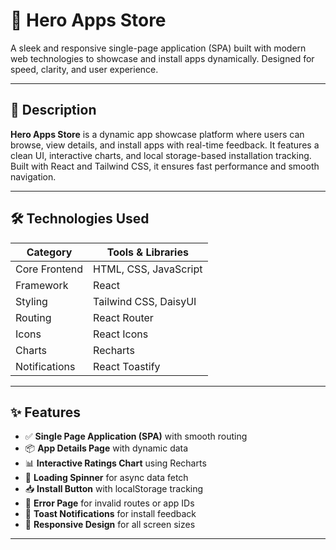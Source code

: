 # 🚀 Hero Apps Store

A sleek and responsive single-page application (SPA) built with modern web technologies to showcase and install apps dynamically. Designed for speed, clarity, and user experience.

---

## 📝 Description

**Hero Apps Store** is a dynamic app showcase platform where users can browse, view details, and install apps with real-time feedback. It features a clean UI, interactive charts, and local storage-based installation tracking. Built with React and Tailwind CSS, it ensures fast performance and smooth navigation.

---

## 🛠️ Technologies Used

| Category       | Tools & Libraries                                      |
|----------------|--------------------------------------------------------|
| Core Frontend  | HTML, CSS, JavaScript                                  |
| Framework      | React                                                  |
| Styling        | Tailwind CSS, DaisyUI                                  |
| Routing        | React Router                                           |
| Icons          | React Icons                                            |
| Charts         | Recharts                                               |
| Notifications  | React Toastify                                         |

---

## ✨ Features

- ✅ **Single Page Application (SPA)** with smooth routing
- 📦 **App Details Page** with dynamic data
- 📊 **Interactive Ratings Chart** using Recharts
- 🔄 **Loading Spinner** for async data fetch
- 📥 **Install Button** with localStorage tracking
- 🚫 **Error Page** for invalid routes or app IDs
- 🔔 **Toast Notifications** for install feedback
- 📱 **Responsive Design** for all screen sizes

---

